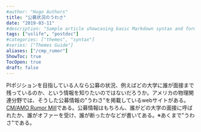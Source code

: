 ```yaml
---
#author: "Hugo Authors"
title: "公募状況のうわさ"
date: "2019-03-11"
#description: "Sample article showcasing basic Markdown syntax and formatting for HTML elements."
tags: ["uslife", "postdoc"]
#categories: ["themes", "syntax"]
#series: ["Themes Guide"]
aliases: ["/cmp_rumor"]
ShowToc: true
TocOpen: true
draft: false
---
```



PIポジションを目指している人なら公募の状況、例えばどの大学に誰が面接まで残っているのか、という情報を知りたいのではないだろうか。アメリカの物理関連分野では、そうした公募情報の"うわさ"を掲載しているwebサイトがある。[CM/AMO Rumor Mill](http://www.cmamorumors.org/doku.php)である。公募情報はもちろん、誰がどの大学の面接に呼ばれたか、誰がオファーを受け、誰が断ったかなどが書いてある。※あくまで"うわさ"である。